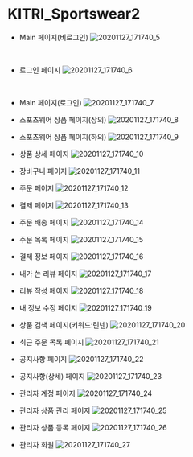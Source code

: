 # KITRI_Sportswear2

- Main 페이지(비로그인)
![20201127_171740_5](https://user-images.githubusercontent.com/49888816/101984915-d125b580-3cc7-11eb-900d-ee52a6f4ae94.jpg)
<br>

- 로그인 페이지
![20201127_171740_6](https://user-images.githubusercontent.com/49888816/101984917-d551d300-3cc7-11eb-9084-f5623196a3bc.jpg)
<br>

- Main 페이지(로그인)
![20201127_171740_7](https://user-images.githubusercontent.com/49888816/101984920-d71b9680-3cc7-11eb-9c4e-795767c3b6b6.jpg)


- 스포츠웨어 상품 페이지(상의)
![20201127_171740_8](https://user-images.githubusercontent.com/49888816/101984922-d97df080-3cc7-11eb-9fb3-16c257a72c04.jpg)


- 스포츠웨어 상품 페이지(하의)
![20201127_171740_9](https://user-images.githubusercontent.com/49888816/101984924-db47b400-3cc7-11eb-93ca-d74b92d0e6ef.jpg)


- 상품 상세 페이지
![20201127_171740_10](https://user-images.githubusercontent.com/49888816/101984927-ddaa0e00-3cc7-11eb-9ac2-0ee159b08d9c.jpg)


- 장바구니 페이지
![20201127_171740_11](https://user-images.githubusercontent.com/49888816/101984930-e8fd3980-3cc7-11eb-920c-eb13633ca68e.jpg)


- 주문 페이지
![20201127_171740_12](https://user-images.githubusercontent.com/49888816/101984933-eb5f9380-3cc7-11eb-9583-81ea9086f234.jpg)


- 결제 페이지
![20201127_171740_13](https://user-images.githubusercontent.com/49888816/101984937-ee5a8400-3cc7-11eb-862a-7c94eb519bf3.jpg)


- 주문 배송 페이지
![20201127_171740_14](https://user-images.githubusercontent.com/49888816/101984938-ef8bb100-3cc7-11eb-8c72-d0f41a99dad2.jpg)


- 주문 목록 페이지
![20201127_171740_15](https://user-images.githubusercontent.com/49888816/101984942-f1557480-3cc7-11eb-9c72-e9512f8cc6fe.jpg)


- 결제 정보 페이지
![20201127_171740_16](https://user-images.githubusercontent.com/49888816/101984943-f286a180-3cc7-11eb-9f47-dfb3a44b5c82.jpg)


- 내가 쓴 리뷰 페이지
![20201127_171740_17](https://user-images.githubusercontent.com/49888816/101984944-f3b7ce80-3cc7-11eb-82e9-74e6841668b8.jpg)


- 리뷰 작성 페이지
![20201127_171740_18](https://user-images.githubusercontent.com/49888816/101984947-f4e8fb80-3cc7-11eb-842c-366b888d6837.jpg)


- 내 정보 수정 페이지
![20201127_171740_19](https://user-images.githubusercontent.com/49888816/101984948-f6b2bf00-3cc7-11eb-9f07-28b6f9462fa2.jpg)


- 상품 검색 페이지(키워드:린넨)
![20201127_171740_20](https://user-images.githubusercontent.com/49888816/101984951-f87c8280-3cc7-11eb-8ddd-ce6cacce676d.jpg)


- 최근 주문 목록 페이지
![20201127_171740_21](https://user-images.githubusercontent.com/49888816/101984953-fadedc80-3cc7-11eb-8c1c-f7883a24fed0.jpg)


- 공지사항 페이지
![20201127_171740_22](https://user-images.githubusercontent.com/49888816/101984954-fd413680-3cc7-11eb-93c3-06f015ef5198.jpg)


- 공지사항(상세) 페이지
![20201127_171740_23](https://user-images.githubusercontent.com/49888816/101984956-ff0afa00-3cc7-11eb-9a37-969ad6d7ca71.jpg)


- 관리자 계정 페이지
![20201127_171740_24](https://user-images.githubusercontent.com/49888816/101984958-003c2700-3cc8-11eb-9066-be0d76635bcc.jpg)


- 관리자 상품 관리 페이지
![20201127_171740_25](https://user-images.githubusercontent.com/49888816/101984959-0205ea80-3cc8-11eb-9330-7858b375379b.jpg)


- 관리자 상품 등록 페이지
![20201127_171740_26](https://user-images.githubusercontent.com/49888816/101984960-03371780-3cc8-11eb-8397-88bfea25c62d.jpg)


- 관리자 회원 
![20201127_171740_27](https://user-images.githubusercontent.com/49888816/101984964-0500db00-3cc8-11eb-9bb8-0562e2d33435.jpg)


